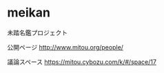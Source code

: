# meikan
未踏名鑑プロジェクト

公開ページ http://www.mitou.org/people/

議論スペース https://mitou.cybozu.com/k/#/space/17
